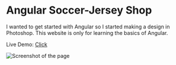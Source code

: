 # Angular Soccer-Jersey Shop 

I wanted to get started with Angular so I started making a design in Photoshop. This website is only for learning the basics of Angular.

Live Demo: [Click](https://kevin-fink.ovh/angularshop/)

![Screenshot of the page](https://puu.sh/CEAIz/dc07649b43.png)
